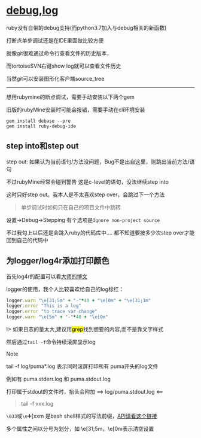 # [debug,log](2019/11_2/rails-debug-log)

ruby没有自带的debug支持(而python3.7加入与debug相关的新函数)

打断点单步调试还是在IDE里面做比较方便

就像git很难通过命令行查看文件的历史版本，

而tortoiseSVN右键show log就可以查看文件历史

当然git可以安装图形化客户端source_tree

---

想用rubymine的断点调试，需要手动安装以下两个gem

旧版的rubyMine安装时可能会报错，需要手动在cli环境安装

```
gem install debase --pre
gem install ruby-debug-ide
```

## step into和step out

step out: 如果认为当前语句/方法没问题，Bug不是出自这里，则跳出当前方法/语句

不过rubyMine经常会碰到警告 这是c-level的语句，没法继续step into

这时只好step out。我本人是不太喜欢step over，会跳过下一个方法

> 单步调试时如何只在自己的项目文件中跳转

设置->Debug->Stepping 有个选项是`Ignore non-project source`

不过我勾上以后还是会跳入ruby的代码库中.... 都不知道要按多少次step over才能回到自己的代码中

## 为logger/log4r添加打印颜色

首先log4r的配置可以看[大师的博文](http://siwei.me/blog/posts/log4r)

logger的使用，我个人比较喜欢给自己的log标红：

```ruby
logger.warn "\e[31;5m" + "-"*40 + "\e[0m" + "\e[31;1m"
logger.error "This is a log"
logger.error "to trace var change"
logger.warn "\e[5m" + "-"*40 + "\e[0m"
```

!> 如果日志的量太大,建议用<mark>grep</mark>找到想要的内容,而不是靠文字样式

然后通过`tail -f`命令持续滚屏显示log

> [!NOTE]
tail -f log/puma*.log 表示同时滚屏打印所有 puma开头的log文件

例如有 puma.stderr.log 和 puma.stdout.log

打印属于stdout的文件时，抬头会附加 ==> log/puma.stdout.log <==

> tail -f xxx.log

`\033`或`\e`➕[xxm 是bash shell样式的写法前缀，[API请看这个链接](https://misc.flogisoft.com/bash/tip_colors_and_formatting)

多个属性之间以分号为划分，如 \e[31;5m，\e[0m表示清空设置




